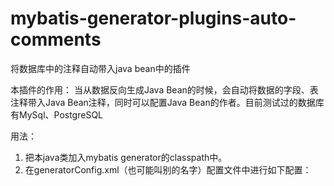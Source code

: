 mybatis-generator-plugins-auto-comments
=======================================

将数据库中的注释自动带入java bean中的插件


本插件的作用：
    当从数据反向生成Java Bean的时候，会自动将数据的字段、表注释带入Java Bean注释，同时可以配置Java Bean的作者。目前测试过的数据库有MySql、PostgreSQL

用法：
1. 把本java类加入mybatis generator的classpath中。
2. 在generatorConfig.xml（也可能叫别的名字）配置文件中进行如下配置：

<pre>
    <plugin type="org.mybatis.generator.plugin.CommentPlugin">
    	<!-- 制定java bean的作者，默认情况下会读取计算机当前用户作为作者 -->
			<property name="modelClassAuthor" value="tanxw"/>
		</plugin>
		<commentGenerator>
			<!-- 不生成原生的注解信息 -->
			<property name="suppressAllComments" value="true" />
		</commentGenerator>
</pre>
